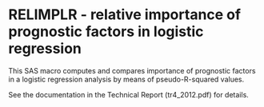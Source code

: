 # RELIMPLR - relative importance of prognostic factors in logistic regression

This SAS macro computes and compares importance of prognostic factors in a logistic regression analysis by means of pseudo-R-squared values.

See the documentation in the Technical Report (tr4_2012.pdf) for details.
